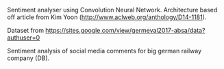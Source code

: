  Sentiment analyser using Convolution Neural Network.
 Architecture based off article from Kim Yoon (http://www.aclweb.org/anthology/D14-1181).

 Dataset from https://sites.google.com/view/germeval2017-absa/data?authuser=0

 Sentiment analysis of social media comments for big german railway company (DB).